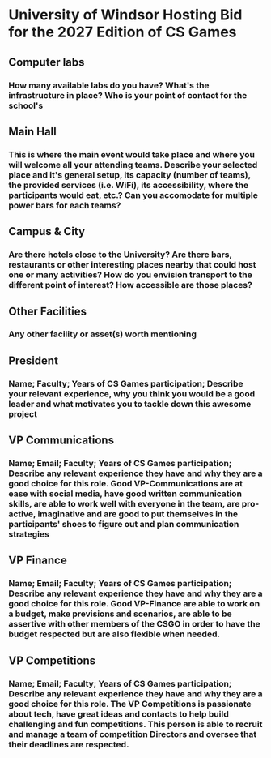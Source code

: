 # University of Windsor Hosting Bid for the 2027 Edition of CS Games

## Computer labs
### How many available labs do you have? What's the infrastructure in place? Who is your point of contact for the school's

## Main Hall
### This is where the main event would take place and where you will welcome all your attending teams. Describe your selected place and it's general setup, its capacity (number of teams), the provided services (i.e. WiFi), its accessibility, where the participants would eat, etc.? Can you accomodate for multiple power bars for each teams?

## Campus & City
### Are there hotels close to the University? Are there bars, restaurants or other interesting places nearby that could host one or many activities? How do you envision transport to the different point of interest? How accessible are those places?

## Other Facilities
### Any other facility or asset(s) worth mentioning

## President
### Name; Faculty; Years of CS Games participation; Describe your relevant experience, why you think you would be a good leader and what motivates you to tackle down this awesome project

## VP Communications
### Name; Email; Faculty; Years of CS Games participation; Describe any relevant experience they have and why they are a good choice for this role. Good VP-Communications are at ease with social media, have good written communication skills, are able to work well with everyone in the team, are pro-active, imaginative and are good to put themselves in the participants' shoes to figure out and plan communication strategies

## VP Finance
### Name; Email; Faculty; Years of CS Games participation; Describe any relevant experience they have and why they are a good choice for this role. Good VP-Finance are able to work on a budget, make previsions and scenarios, are able to be assertive with other members of the CSGO in order to have the budget respected but are also flexible when needed.

## VP Competitions
### Name; Email; Faculty; Years of CS Games participation; Describe any relevant experience they have and why they are a good choice for this role. The VP Competitions is passionate about tech, have great ideas and contacts to help build challenging and fun competitions. This person is able to recruit and manage a team of competition Directors and oversee that their deadlines are respected.
